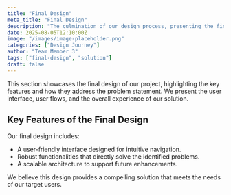 ```yaml
---
title: "Final Design"
meta_title: "Final Design"
description: "The culmination of our design process, presenting the final solution."
date: 2025-08-05T12:10:00Z
image: "/images/image-placeholder.png"
categories: ["Design Journey"]
author: "Team Member 3"
tags: ["final-design", "solution"]
draft: false
---
```


This section showcases the final design of our project, highlighting the key features and how they address the problem statement. We present the user interface, user flows, and the overall experience of our solution.

## Key Features of the Final Design

Our final design includes:

*   A user-friendly interface designed for intuitive navigation.
*   Robust functionalities that directly solve the identified problems.
*   A scalable architecture to support future enhancements.

We believe this design provides a compelling solution that meets the needs of our target users.